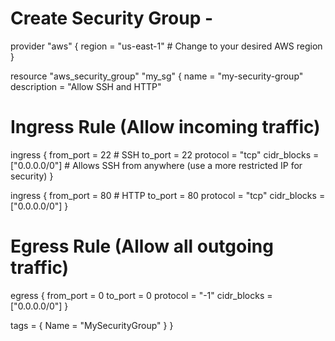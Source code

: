 # Create Security Group -


provider "aws" {
  region = "us-east-1"  # Change to your desired AWS region
}

resource "aws_security_group" "my_sg" {
  name        = "my-security-group"
  description = "Allow SSH and HTTP"

  # Ingress Rule (Allow incoming traffic)
  ingress {
    from_port   = 22    # SSH
    to_port     = 22
    protocol    = "tcp"
    cidr_blocks = ["0.0.0.0/0"]  # Allows SSH from anywhere (use a more restricted IP for security)
  }

  ingress {
    from_port   = 80   # HTTP
    to_port     = 80
    protocol    = "tcp"
    cidr_blocks = ["0.0.0.0/0"]
  }

  # Egress Rule (Allow all outgoing traffic)
  egress {
    from_port   = 0
    to_port     = 0
    protocol    = "-1"
    cidr_blocks = ["0.0.0.0/0"]
  }

  tags = {
    Name = "MySecurityGroup"
  }
}

